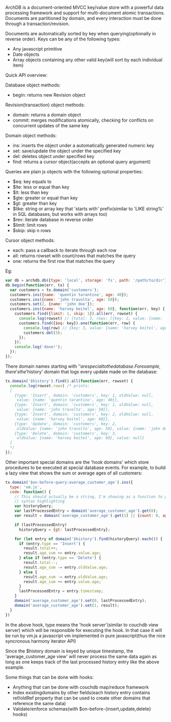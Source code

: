 ArchDB is a document-oriented MVCC key/value store with a powerful data
processing framework and support for multi-document atomic transactions.
Documents are partitioned by domain, and every interaction must be done through
a transaction/revision.

Documents are automatically sorted by key when querying(optionally in reverse
order). Keys can be any of the following types:

- Any javascript primitive
- Date objects
- Array objects containing any other valid key(will sort by each individual item)

Quick API overview:

Database object methods:
 - begin: returns new Revision object

Revision(transaction) object methods:
 - domain: returns a domain object
 - commit: merges modifications atomically, checking for conflicts on
   concurrent updates of the same key

Domain object methods:
 - ins: inserts the object under a automatically generated numeric key
 - set: save/update the object under the specified key
 - del: deletes object under specified key
 - find: returns a cursor object(accepts an optional query argument)

Queries are plain js objects with the following optional properties:
 - $eq: key equals to
 - $lte: less or equal than key
 - $lt: less than key
 - $gte: greater or equal than key
 - $gt: greater than key
 - $like: string or array key that 'starts with' prefix(similar to 
   'LIKE string%' in SQL databases, but works with arrays too)
 - $rev: iterate database in reverse order
 - $limit: limit rows
 - $skip: skip n rows

Cursor object methods:
 - each: pass a callback to iterate through each row
 - all: returns rowset with count/rows that matches the query
 - one: returns the first row that matches the query

Eg:

```js
var db = archdb.db({type: 'local', storage: 'fs', path: '/path/to/dir'});
db.begin(function(err, tx) {
  var customers = tx.domain('customers');
  customers.ins({name: 'quentin tarantino', age: 40});
  customers.ins({name: 'john travolta', age: 50});
  customers.set(2, {name: 'john doe'});
  customers.ins({name: 'harvey keitel', age: 60}, function(err, key) {
    customers.find({limit: 1, skip: 1}).all(err, rowset) {
      console.log(rowset) // {total: 3, rows: [{key: 2, value: {name: 'john travolta', age: 50}}]}
      customers.find({$eq: key}).one(function(err, row) {
        console.log(row) // {key: 3, value: {name: 'harvey keitel', age: 60}}
        customers.del(3);
      });
    });
    console.log('done!');
  });
});
```

There domain names starting with '$' are special to the database. For example,
there's the '$history' domain that logs every update made on the database:
```js
tx.domain('$history').find().all(function(err, rowset) {
  console.log(rowset.rows) /* prints:
  [
    {type: 'Insert', domain: 'customers', key: 1, oldValue: null,
     value: {name: 'quentin tarantino', age: 40}},
    {type: 'Insert', domain: 'customers', key: 1, oldValue: null,
     value: {name: 'john travolta', age: 50}},
    {type: 'Insert', domain: 'customers', key: 2, oldValue: null,
     value: {name: 'harvey keitel', age: 60}},
    {type: 'Update', domain: 'customers', key: 2,
     oldValue: {name: 'john travolta', age: 50}, value: {name: 'john doe'}},
    {type: 'Delete', domain: 'customers', key: 3,
     oldValue: {name: 'harvey keitel', age: 60}, value: null}
  ]
  */
});
```

Other important special domains are the 'hook domains' which store procedures
to be executed at special database events. For example, to build a lazy view
 that shows the sum or average ages of all customers:
```js
tx.domain('$on-before-query:average_customer_age').ins({
  type: 'vm.js',
  code: function() {
    // This should actually be a string, I'm showing as a function to get
    // syntax highlighting
    var historyQuery;
    var lastProcessedEntry = domain('average_customer_age').get(0);
    var result = domain('average_customer_age').get(1) || {count: 0, age_sum: 0};

    if (lastProcessedEntry)
      historyQuery = {gt: lastProcessedEntry};

    for (let entry of domain('$history').find(historyQuery).each()) {
      if (entry.type == 'Insert') {
        result.total++;
        result.age_sum += entry.value.age;
      } else if (entry.type == 'Delete') {
        result.total--;
        result.age_sum -= entry.oldValue.age;
      } else {
        result.age_sum -= entry.oldValue.age;
        result.age_sum += entry.value.age;
      }
      lastProcessedEntry = entry.timestamp;
    }
    domain('average_customer_age').set(0, lastProcessedEntry);
    domain('average_customer_age').set(1, result);
  }
})
```

In the above hook, type means the 'hook server'(similar to couchdb view server)
which will be responsible for executing the hook. In that case it will be run
by vm.js a javascript vm implemented in pure javascript(thus the nice
syncronous harmony iterator API)

Since the $history domain is keyed by unique timestamp, the
'average_customer_age view' will never process the same data again as long
as one keeps track of the last processed history entry like the above example.

Some things that can be done with hooks:
- Anything that can be done with couchdb map/reduce framework
- Index existingdomains by other fields(each history entry contains
  ref/oldRef property that can be used to create other domains that reference
  the same data)
- Validate/enforce schemas(with $on-before-{insert,update,delete} hooks)
